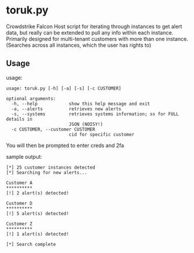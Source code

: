 # toruk.py

Crowdstrike Falcon Host script for iterating through instances to get alert data, but really can be extended to pull any info within each instance. Primarily designed for multi-tenant customers with more than one instance. (Searches across all instances, which the user has rights to)

## Usage

usage: 
```
usage: toruk.py [-h] [-a] [-s] [-c CUSTOMER]

optional arguments:
  -h, --help            show this help message and exit
  -a, --alerts          retrieves new alerts
  -s, --systems         retrieves systems information; ss for FULL details in
                        JSON (NOISY!)
  -c CUSTOMER, --customer CUSTOMER
                        cid for specific customer
```
You will then be prompted to enter creds and 2fa

sample output:
```
[*] 25 customer instances detected
[*] Searching for new alerts...

Customer A
**********
[!] 2 alert(s) detected!

Customer D
**********
[!] 5 alert(s) detected!

Customer Z
**********
[!] 1 alert(s) detected!

[*] Search complete
```
